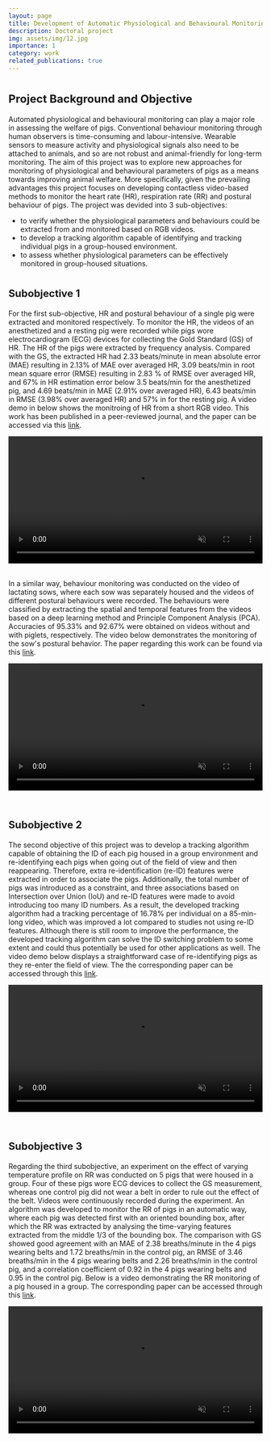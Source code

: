 ```yaml
---
layout: page
title: Development of Automatic Physiological and Behavioural Monitoring Systems for Pigs
description: Doctoral project 
img: assets/img/12.jpg
importance: 1
category: work
related_publications: true
---
```


# <span style="font-size: 22px;">Project Background and Objective</span>


Automated physiological and behavioural monitoring can play a major role in assessing the welfare of pigs. Conventional behaviour monitoring through human observers is time-consuming and labour-intensive. Wearable sensors to measure activity and physiological signals also need to be attached to animals, and so are not robust and animal-friendly for long-term monitoring. The aim of this project was to explore new approaches for monitoring of physiological and behavioural parameters of pigs as a means towards improving animal welfare.  More specifically, given the prevailing advantages this project focuses on developing contactless video-based methods to monitor the heart rate (HR), respiration rate (RR) and postural behaviour of pigs. The project was devided into 3 sub-objectives:
 
  - to verify whether the physiological parameters and behaviours could be extracted from and monitored based on RGB videos.
  - to develop a tracking algorithm capable of identifying and tracking individual pigs in a group-housed environment.
  - to assess whether physiological parameters can be effectively monitored in group-housed situations.

# <span style="font-size: 20px;">Subobjective 1</span>

For the first sub-objective, HR and postural behaviour of a single pig were extracted and monitored respectively. To monitor the HR, the videos of an anesthetized and a resting pig were recorded while pigs wore electrocardiogram (ECG) devices for collecting the Gold Standard (GS) of HR. The HR of the pigs were extracted by frequency analysis. Compared with the GS, the extracted HR had 2.33 beats/minute in mean absolute error (MAE) resulting in 2.13% of MAE over averaged HR, 3.09 beats/min in root mean square error (RMSE) resulting in 2.83 % of RMSE over averaged HR, and 67% in HR estimation error below 3.5 beats/min for the anesthetized pig, and 4.69 beats/min in MAE (2.91% over averaged HR), 6.43 beats/min in RMSE (3.98% over averaged HR) and 57% in for the resting pig. A video demo in below shows the monitroing of HR from a short RGB video. This work has been published in a peer-reviewed journal, and the paper can be accessed via this [link](https://doi.org/10.3390/ani11020442).   

<!-- Video Embed -->
<div style="display: flex; justify-content: center; align-items: center;">
  <video autoplay controls loop muted style="max-width: 800px; width: 100%;">
    <source src="{{ site.baseurl }}/assets/img/project1-1.mp4" type="video/mp4">
    Your browser does not support the video tag.
  </video>
</div>

<br>

In a similar way, behaviour monitoring was conducted on the video of lactating sows, where each sow was separately housed and the videos of different postural behaviours were recorded. The behaviours were classified by extracting the spatial and temporal features from the videos based on a deep learning method and Principle Component Analysis (PCA). Accuracies of 95.33% and 92.67% were obtained on videos without and with piglets, respectively. The video below demonstrates the monitoring of the sow's postural behavior. The paper regarding this work can be found via this [link](https://doi.org/10.1016/j.compag.2021.106351).

<!-- Video Embed -->
<div style="display: flex; justify-content: center; align-items: center;">
  <video autoplay controls loop muted style="max-width: 800px; width: 100%;">
    <source src="{{ site.baseurl }}/assets/img/project1-2.mp4" type="video/mp4">
    Your browser does not support the video tag.
  </video>
</div>

<br>

# <span style="font-size: 20px;">Subobjective 2</span>

The second objective of this project was to develop a tracking algorithm capable of obtaining the ID of each pig housed in a group environment and re-identifying each pigs when going out of the field of view and then reappearing. Therefore, extra re-identification (re-ID) features were extracted in order to associate the pigs. Additionally, the total number of pigs was introduced as a constraint, and three associations based on Intersection over Union (IoU) and re-ID features were made to avoid introducing too many ID numbers. As a result, the developed tracking algorithm had a tracking percentage of 16.78% per individual on a 85-min-long video, which was improved a lot compared to studies not using re-ID features. Although there is still room to improve the performance, the developed tracking algorithm can solve the ID switching problem to some extent and could thus potentially be used for other applications as well. The video demo below displays a straightforward case of re-identifying pigs as they re-enter the field of view. The the corresponding paper can be accessed through this [link](https://doi.org/10.1016/j.biosystemseng.2022.07.017).

<!-- Video Embed -->
<div style="display: flex; justify-content: center; align-items: center;">
  <video autoplay controls loop muted style="max-width: 800px; width: 100%;">
    <source src="{{ site.baseurl }}/assets/img/project1-3.mp4" type="video/mp4">
    Your browser does not support the video tag.
  </video>
</div>

<br>

# <span style="font-size: 20px;">Subobjective 3</span>

Regarding the third subobjective, an experiment on the effect of varying temperature profile on RR was conducted on 5 pigs that were housed in a group. Four of these pigs wore ECG devices to collect the GS measurement, whereas one control pig did not wear a belt in order to rule out the effect of the belt. Videos were continuously recorded during the experiment. An algorithm was developed to monitor the RR of pigs in an automatic way, where each pig was detected first with an oriented bounding box, after which the RR was extracted by analysing the time-varying features extracted from the middle 1/3 of the bounding box. The comparison with GS showed good agreement with an MAE of 2.38 breaths/minute in the 4 pigs wearing belts and 1.72 breaths/min in the control pig, an RMSE of 3.46 breaths/min in the 4 pigs wearing belts and 2.26 breaths/min in the control pig, and a correlation coefficient of 0.92 in the 4 pigs wearing belts and 0.95 in the control pig. Below is a video demonstrating the RR monitoring of a pig housed in a group. The corresponding paper can be accessed through this [link](https://doi.org/10.1016/j.compag.2023.107899).

<!-- Video Embed -->
<div style="display: flex; justify-content: center; align-items: center;">
  <video autoplay controls loop muted style="max-width: 800px; width: 100%;">
    <source src="{{ site.baseurl }}/assets/img/project1-4.mp4" type="video/mp4">
    Your browser does not support the video tag.
  </video>
</div>